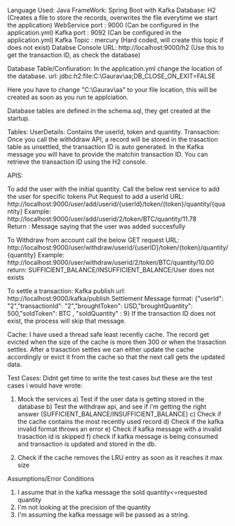 Language Used: Java
FrameWork: Spring Boot with Kafka
Database: H2 (Creates a file to store the records, overwrites the file everytime we start the application)
WebService port : 9000 (Can be configured in the application.yml)
Kafka port : 9092 (Can be configured in the application.yml)
Kafka Topic : mercury (Hard coded, will create this topic if does not exist)
Databse Console URL: http://localhost:9000/h2 (Use this to get the transaction ID, as  check the database) 


Database Table/Confiuration:
In the application.yml change the location of the database.
url: jdbc:h2:file:C:\Gaurav\aa;DB_CLOSE_ON_EXIT=FALSE

Here you have to change "C:\Gaurav\aa" to your file location, this will be created as soon as you run te applciation.

Database tables are defined in the schema.sql, they get created at the startup.

Tables:
UserDetails: Contains the userId, token and quantity.
Transaction: Once you call the withddraw API, a record will be stored in the trasaction table as unsettled, the 
transaction ID is auto generated. In the Kafka message you will have to provide the matchin transaction ID.
You can retrieve the transaction ID using the H2 console.


APIS:

To add the user with the initial quantity. Call the below rest service to add the user for specific tokens
Put Request to add a userId
URL: http://localhost:9000/user/add/userid/{userId}/token/{token}/quantity/{quantity}
Example: http://localhost:9000/user/add/userid/2/token/BTC/quantity/11.78	
Return : Message saying that the user was added succesfully


To Withdraw from account call the below GET request
URL: http://localhost:9000/user/withdraw/userid/{userID}/token/{token}/quantity/{quantity}
Example: http://localhost:9000/user/withdraw/userid/2/token/BTC/quantity/10.00
return: SUFFICIENT_BALANCE/INSUFFICIENT_BALANCE/User does not exists

To settle a transaction: 
Kafka publish url:  http://localhost:9000/kafka/publish
Settlement Message format:
 {"userId": "2","transactionId": "2","broughtToken": USD,"broughtQuantity": 500,"soldToken": BTC , "soldQuantity" : 9}
If the transaction ID does not exist, the process will skip that message.

Cache:
I have used a thread safe least recently cache. The record get evicted when the size of the cache is more then 300 or when the trasaction settles.
After a trasaction settles we can either update the cache accordingly or evict it from the cache so that the next call gets the updated data.


Test Cases:
Didnt get time to write the test cases but these are the test cases i would have wrote:
1) Mock the services
 a) Test if the user data is getting stored in the database
 b) Test the withdraw api, and see if i'm getting the right answer (SUFFICIENT_BALANCE/INSUFFICIENT_BALANCE)
 c) Check if the cache contains the most recently used record
 d) Check if the kafka invalid format throws an error
 e) Check if kafka message with a invalid trasaction id is skipped
 f) check if kafka message is being consumed and transaction is updated and stored in the db.
 
2) Check if the cache removes the LRU entry as soon as it reaches it max size
 

Assumptions/Error Conditions
1) I assume that in the kafka message the sold quantity<=requested quantity
2) I'm not looking at the precision of the quantity
3) I'm assuming the kafka message will be passed as a string.
